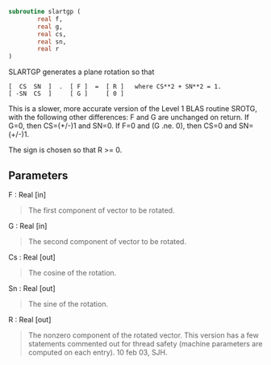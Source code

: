 ```fortran
subroutine slartgp (
		real f,
		real g,
		real cs,
		real sn,
		real r
)
```

 SLARTGP generates a plane rotation so that

    [  CS  SN  ]  .  [ F ]  =  [ R ]   where CS**2 + SN**2 = 1.
    [ -SN  CS  ]     [ G ]     [ 0 ]

 This is a slower, more accurate version of the Level 1 BLAS routine SROTG,
 with the following other differences:
    F and G are unchanged on return.
    If G=0, then CS=(+/-)1 and SN=0.
    If F=0 and (G .ne. 0), then CS=0 and SN=(+/-)1.

 The sign is chosen so that R >= 0.

## Parameters
F : Real [in]
> The first component of vector to be rotated.

G : Real [in]
> The second component of vector to be rotated.

Cs : Real [out]
> The cosine of the rotation.

Sn : Real [out]
> The sine of the rotation.

R : Real [out]
> The nonzero component of the rotated vector.
> This version has a few statements commented out for thread safety
> (machine parameters are computed on each entry). 10 feb 03, SJH.

